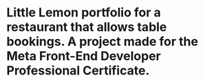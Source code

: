 # Little Lemon portfolio for a restaurant that allows table bookings. A project made for the Meta Front-End Developer Professional Certificate.
